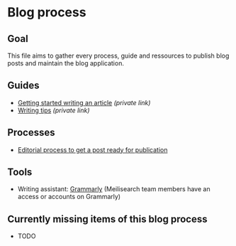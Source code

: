 # Blog process

## Goal
This file aims to gather every process, guide and ressources to publish blog posts and maintain the blog application.

## Guides
- [Getting started writing an article](https://www.notion.so/meilisearch/Laur-ne-0ada9d89f77845e09b32c6ffa722ef88) _(private link)_
- [Writing tips](https://www.notion.so/meilisearch/Writing-tips-7933a8e00d45478e83ee99ef23c3dc9c) _(private link)_

## Processes
- [Editorial process to get a post ready for publication](https://github.com/meilisearch/devrel/blob/main/process/post_editorial_process.md)

## Tools
- Writing assistant: [Grammarly](https://www.grammarly.com/) (Meilisearch team members have an access or accounts on Grammarly)

## Currently missing items of this blog process
- TODO
